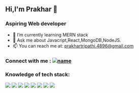 ## Hi,I'm Prakhar 👋
### Aspiring Web developer

- 🌱 I’m currently learning MERN stack
- 💬 Ask me about Javacript,React,MongoDB,NodeJS.
- 📫 You can reach me at: prakhartripathi.4896@gmail.com

### Connect with me : [![name](	https://img.shields.io/badge/LinkedIn-0077B5?style=for-the-badge&logo=linkedin&logoColor=white)](https://www.linkedin.com/in/prakhar-tripathi489/) 

### Knowledge of tech stack:
<img src=	  "https://img.shields.io/badge/HTML5-E34F26?style=for-the-badge&logo=html5&logoColor=white" />
<img src=   "https://img.shields.io/badge/CSS3-1572B6?style=for-the-badge&logo=css3&logoColor=white" />
<img src=   "https://img.shields.io/badge/JavaScript-323330?style=for-the-badge&logo=javascript&logoColor=F7DF1E" />
<img src=   "https://img.shields.io/badge/C-00599C?style=for-the-badge&logo=c&logoColor=white" />
<img src=   "https://img.shields.io/badge/MongoDB-4EA94B?style=for-the-badge&logo=mongodb&logoColor=white" />
<img src=   "https://img.shields.io/badge/Express.js-000000?style=for-the-badge&logo=express&logoColor=white" />
<img src=   "https://img.shields.io/badge/React-20232A?style=for-the-badge&logo=react&logoColor=61DAFB" />
<img src=   "https://img.shields.io/badge/Node.js-339933?style=for-the-badge&logo=nodedotjs&logoColor=white" />
